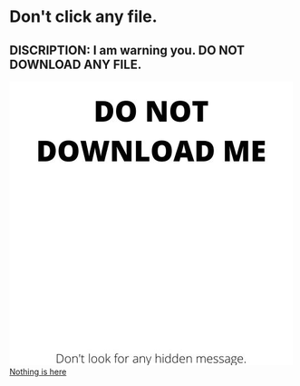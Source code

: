# Don't click any file.
## DISCRIPTION: I am warning you. DO NOT DOWNLOAD ANY FILE.

![Do not download this picture](https://raw.githubusercontent.com/susanmaharjan/No-Hidden-Message/master/DO%20NOT%20DOWNLOAD%20ME.jpg)
[Nothing is here](https://github.com/susanmaharjan/No-Hidden-Message/raw/master/You-Will-Find-Nothing-Here.txt)
